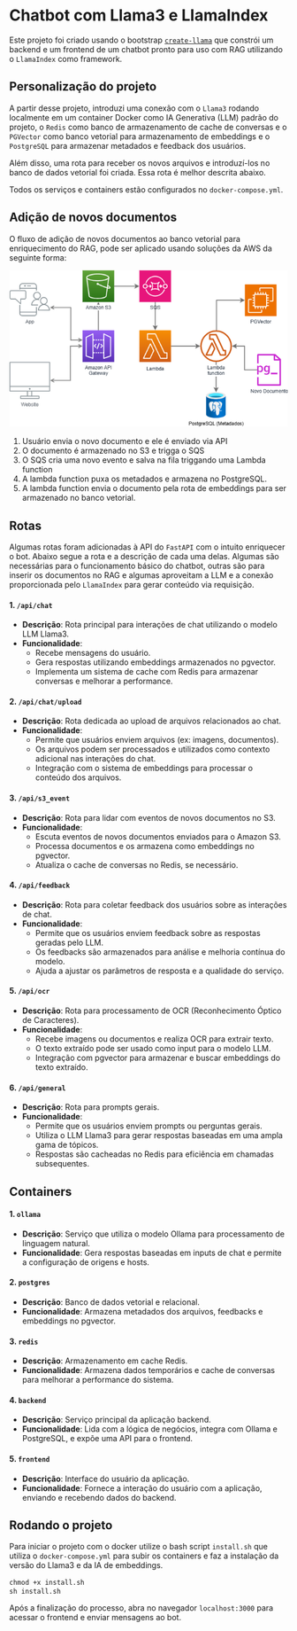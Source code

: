 # Chatbot com Llama3 e LlamaIndex

Este projeto foi criado usando o bootstrap [`create-llama`](https://github.com/run-llama/LlamaIndexTS/tree/main/packages/create-llama) que constrói um backend e um frontend de um chatbot pronto para uso com RAG utilizando o `LlamaIndex` como framework.

## Personalização do projeto

A partir desse projeto, introduzi uma conexão com o `Llama3` rodando localmente em um container Docker como IA Generativa (LLM) padrão do projeto, o `Redis` como banco de armazenamento de cache de conversas e o `PGVector` como banco vetorial para armazenamento de embeddings e o `PostgreSQL` para armazenar metadados e feedback dos usuários.

Além disso, uma rota para receber os novos arquivos e introduzí-los no banco de dados vetorial foi criada. Essa rota é melhor descrita abaixo.

Todos os serviços e containers estão configurados no `docker-compose.yml`.

## Adição de novos documentos

O fluxo de adição de novos documentos ao banco vetorial para enriquecimento do RAG, pode ser aplicado usando soluções da AWS da seguinte forma:

![alt text](image.png)

1. Usuário envia o novo documento e ele é enviado via API
2. O documento é armazenado no S3 e trigga o SQS
3. O SQS cria uma novo evento e salva na fila triggando uma Lambda function
4. A lambda function puxa os metadados e armazena no PostgreSQL.
5. A lambda function envia o documento pela rota de embeddings para ser armazenado no banco vetorial.

## Rotas

Algumas rotas foram adicionadas à API do `FastAPI` com o intuito enriquecer o bot. Abaixo segue a rota e a descrição de cada uma delas. Algumas são necessárias para o funcionamento básico do chatbot, outras são para inserir os documentos no RAG e algumas aproveitam a LLM e a conexão proporcionada pelo `LlamaIndex` para gerar conteúdo via requisição.
#### 1. `/api/chat`
- **Descrição**: Rota principal para interações de chat utilizando o modelo LLM Llama3.
- **Funcionalidade**:
  - Recebe mensagens do usuário.
  - Gera respostas utilizando embeddings armazenados no pgvector.
  - Implementa um sistema de cache com Redis para armazenar conversas e melhorar a performance.

#### 2. `/api/chat/upload`
- **Descrição**: Rota dedicada ao upload de arquivos relacionados ao chat.
- **Funcionalidade**:
  - Permite que usuários enviem arquivos (ex: imagens, documentos).
  - Os arquivos podem ser processados e utilizados como contexto adicional nas interações do chat.
  - Integração com o sistema de embeddings para processar o conteúdo dos arquivos.

#### 3. `/api/s3_event`
- **Descrição**: Rota para lidar com eventos de novos documentos no S3.
- **Funcionalidade**:
  - Escuta eventos de novos documentos enviados para o Amazon S3.
  - Processa documentos e os armazena como embeddings no pgvector.
  - Atualiza o cache de conversas no Redis, se necessário.

#### 4. `/api/feedback`
- **Descrição**: Rota para coletar feedback dos usuários sobre as interações de chat.
- **Funcionalidade**:
  - Permite que os usuários enviem feedback sobre as respostas geradas pelo LLM.
  - Os feedbacks são armazenados para análise e melhoria contínua do modelo.
  - Ajuda a ajustar os parâmetros de resposta e a qualidade do serviço.

#### 5. `/api/ocr`
- **Descrição**: Rota para processamento de OCR (Reconhecimento Óptico de Caracteres).
- **Funcionalidade**:
  - Recebe imagens ou documentos e realiza OCR para extrair texto.
  - O texto extraído pode ser usado como input para o modelo LLM.
  - Integração com pgvector para armazenar e buscar embeddings do texto extraído.

#### 6. `/api/general`
- **Descrição**: Rota para prompts gerais.
- **Funcionalidade**:
  - Permite que os usuários enviem prompts ou perguntas gerais.
  - Utiliza o LLM Llama3 para gerar respostas baseadas em uma ampla gama de tópicos.
  - Respostas são cacheadas no Redis para eficiência em chamadas subsequentes.

## Containers

#### 1. `ollama`
- **Descrição**: Serviço que utiliza o modelo Ollama para processamento de linguagem natural.
- **Funcionalidade**: Gera respostas baseadas em inputs de chat e permite a configuração de origens e hosts.

#### 2. `postgres`
- **Descrição**: Banco de dados vetorial e relacional.
- **Funcionalidade**: Armazena metadados dos arquivos, feedbacks e embeddings no pgvector.

#### 3. `redis`
- **Descrição**: Armazenamento em cache Redis.
- **Funcionalidade**: Armazena dados temporários e cache de conversas para melhorar a performance do sistema.

#### 4. `backend`
- **Descrição**: Serviço principal da aplicação backend.
- **Funcionalidade**: Lida com a lógica de negócios, integra com Ollama e PostgreSQL, e expõe uma API para o frontend.

#### 5. `frontend`
- **Descrição**: Interface do usuário da aplicação.
- **Funcionalidade**: Fornece a interação do usuário com a aplicação, enviando e recebendo dados do backend.


## Rodando o projeto

Para iniciar o projeto com o docker utilize o bash script `install.sh` que utiliza o `docker-compose.yml` para subir os containers e faz a instalação da versão do Llama3 e da IA de embeddings.

```
chmod +x install.sh
sh install.sh
```

Após a finalização do processo, abra no navegador `localhost:3000` para acessar o frontend e enviar mensagens ao bot.